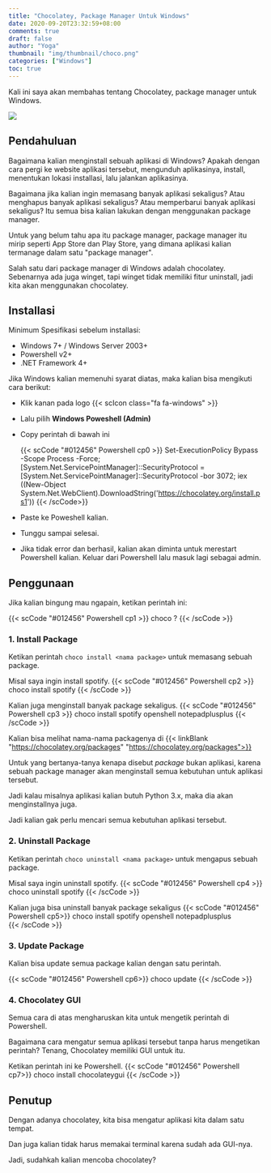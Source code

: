 ```yaml
---
title: "Chocolatey, Package Manager Untuk Windows"
date: 2020-09-20T23:32:59+08:00
comments: true
draft: false
author: "Yoga"
thumbnail: "img/thumbnail/choco.png"
categories: ["Windows"]
toc: true
---
```


Kali ini saya akan membahas tentang Chocolatey, package manager untuk Windows.
<!--more-->

![](/img/thumbnail/choco.png)

## Pendahuluan

Bagaimana kalian menginstall sebuah aplikasi di Windows? Apakah dengan cara pergi ke website aplikasi tersebut, mengunduh aplikasinya, install, menentukan lokasi installasi, lalu jalankan aplikasinya.

Bagaimana jika kalian ingin memasang banyak aplikasi sekaligus? Atau menghapus banyak aplikasi sekaligus? Atau memperbarui banyak aplikasi sekaligus?
Itu semua bisa kalian lakukan dengan menggunakan package manager.

Untuk yang belum tahu apa itu package manager, package manager itu mirip seperti App Store dan Play Store, yang dimana aplikasi kalian termanage dalam satu "package manager".

Salah satu dari package manager di Windows adalah chocolatey. Sebenarnya ada juga winget, tapi winget tidak memiliki fitur uninstall, jadi kita akan menggunakan chocolatey.

## Installasi

Minimum Spesifikasi sebelum installasi:
+ Windows 7+ / Windows Server 2003+
+ Powershell v2+
+ .NET Framework 4+

Jika Windows kalian memenuhi syarat diatas, maka kalian bisa mengikuti cara berikut:
+ Klik kanan pada logo {{< scIcon class="fa fa-windows" >}}
+ Lalu pilih **Windows Poweshell (Admin)**
+ Copy perintah di bawah ini

	{{< scCode "#012456" Powershell cp0 >}}
	Set-ExecutionPolicy Bypass -Scope Process -Force; [System.Net.ServicePointManager]::SecurityProtocol = [System.Net.ServicePointManager]::SecurityProtocol -bor 3072; iex ((New-Object System.Net.WebClient).DownloadString('https://chocolatey.org/install.ps1'))
	{{< /scCode>}}

+ Paste ke Poweshell kalian.
+ Tunggu sampai selesai.
+ Jika tidak error dan berhasil, kalian akan diminta untuk merestart Powershell kalian. Keluar dari Powershell lalu masuk lagi sebagai admin.

## Penggunaan

Jika kalian bingung mau ngapain, ketikan perintah ini:

{{< scCode "#012456" Powershell cp1 >}}
choco ?
 {{< /scCode >}}

 ### 1. Install Package

 Ketikan perintah `choco install <nama package>` untuk memasang sebuah package.

 Misal saya ingin install spotify.
{{< scCode "#012456" Powershell cp2 >}}
choco install spotify
 {{< /scCode >}}

 Kalian juga menginstall banyak package sekaligus.
  {{< scCode "#012456" Powershell cp3 >}}
choco install spotify openshell notepadplusplus
 {{< /scCode >}}

 Kalian bisa melihat nama-nama packagenya di  {{< linkBlank "https://chocolatey.org/packages" "https://chocolatey.org/packages">}}

 Untuk yang bertanya-tanya kenapa disebut _package_ bukan aplikasi, karena sebuah package manager akan menginstall semua kebutuhan untuk aplikasi tersebut.

 Jadi kalau misalnya aplikasi kalian butuh Python 3.x, maka dia akan menginstallnya juga.

 Jadi kalian gak perlu mencari semua kebutuhan aplikasi tersebut.

 ### 2. Uninstall Package

 Ketikan perintah `choco uninstall <nama package>` untuk mengapus sebuah package.

 Misal saya ingin uninstall spotify.
 {{< scCode "#012456" Powershell cp4 >}}
choco uninstall spotify
 {{< /scCode >}}

 Kalian juga bisa uninstall banyak package sekaligus
  {{< scCode "#012456" Powershell cp5>}}
choco install spotify openshell notepadplusplus <br>
 {{< /scCode >}}

### 3. Update Package

Kalian bisa update semua package kalian dengan satu perintah.

 {{< scCode "#012456" Powershell cp6>}}
choco update
 {{< /scCode >}}

### 4. Chocolatey GUI

Semua cara di atas mengharuskan kita untuk mengetik perintah di Powershell.

Bagaimana cara mengatur semua aplikasi tersebut tanpa harus mengetikan perintah? Tenang, Chocolatey memiliki GUI untuk itu.

Ketikan perintah ini ke Powershell.
 {{< scCode "#012456" Powershell cp7>}}
choco install chocolateygui
 {{< /scCode >}}

## Penutup
Dengan adanya chocolatey, kita bisa mengatur aplikasi kita dalam satu tempat.

Dan juga kalian tidak harus memakai terminal karena sudah ada GUI-nya.

Jadi, sudahkah kalian mencoba chocolatey?




<!--
Id : 851 8961 4230
pass: 12345
-->
